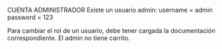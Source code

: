 
CUENTA ADMINISTRADOR
  Existe un usuario admin:
    username = admin
    password = 123

  Para cambiar el rol de un usuario, debe tener cargada la documentación correspondiente.
  El admin no tiene carrito.
  
